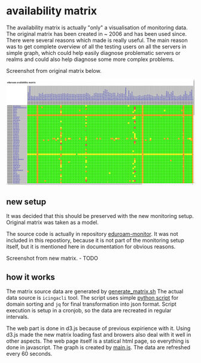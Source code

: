# availability matrix

The availability matrix is actually "only" a visualisation of monitoring data. The original matrix has been created in ~ 2006 and has been used since.
There were several reasons which made is really useful. The main reason was to get complete overview of all the testing users on all the servers in simple graph,
which could help easily diagnose problematic servers or realms and could also help diagnose some more complex problems.

Screenshot from original matrix below.

![Screenshot](https://github.com/CESNET/eduroam-icinga/blob/master/doc/orig_matrix.png "original matrix")


## new setup

It was decided that this should be preserved with the new monitoring setup. Original matrix was taken as a model.

The source code is actually in repository [eduroam-monitor](https://github.com/CESNET/eduroam-monitor).
It was not included in this repostiory, because it is not part of the monitoring setup itself, but it is mentioned here in documentation for obvious reasons.

Screenshot from new matrix. - TODO

## how it works

The matrix source data are generated by [generate_matrix.sh](https://github.com/CESNET/eduroam-monitor/blob/master/generate_matrix.sh)
The actual data source is `icingacli` tool. The script uses simple [python script](https://github.com/CESNET/eduroam-monitor/blob/master/sortcsvradius.py) for domain sorting and
`jq` for final transformation into json format. Script execution is setup in a cronjob, so the data are recreated in regular intervals.


The web part is done in d3.js because of previous expirience with it.
Using d3.js made the new matrix loading fast and browers also deal with it well in other aspects.
The web page itself is a statical html page, so everything is done in javascript.
The graph is created by [main.js](https://github.com/CESNET/eduroam-monitor/blob/master/matrix/main.js).
The data are refreshed every 60 seconds.



